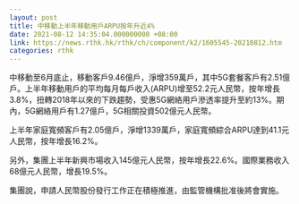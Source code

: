 ```yaml
---
layout: post
title: 中移動上半年移動用戶ARPU按年升近4%
date: 2021-08-12 14:35:04.000000000 +08:00
link: https://news.rthk.hk/rthk/ch/component/k2/1605545-20210812.htm
categories: rthk
---
```


中移動至6月底止，移動客戶9.46億戶，淨增359萬戶，其中5G套餐客戶有2.51億戶。上半年移動用戶的平均每月每戶收入(ARPU)增至52.2元人民幣，按年增長3.8%，扭轉2018年以來的下跌趨勢，受惠5G網絡用戶滲透率提升至約13%。期內，5G網絡用戶有1.27億戶，5G相關投資502億元人民幣。

上半年家庭寬頻客戶有2.05億戶，淨增1339萬戶，家庭寬頻綜合ARPU達到41.1元人民幣，按年增長16.2%。

另外，集團上半年新興市場收入145億元人民幣，按年增長22.6%。國際業務收入68億元人民幣，增長19.5%。

集團說，申請人民幣股份發行工作正在積極推進，由監管機構批准後將會實施。
